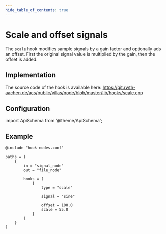 ```yaml
---
hide_table_of_contents: true
---
```


# Scale and offset signals

The `scale` hook modifies sample signals by a gain factor and optionally ads an offset.
First the original signal value is multiplied by the gain, then the offset is added.

## Implementation

The source code of the hook is available here:
https://git.rwth-aachen.de/acs/public/villas/node/blob/master/lib/hooks/scale.cpp

## Configuration

import ApiSchema from '@theme/ApiSchema';

<ApiSchema id="node" example pointer="#/components/schemas/scale" />

## Example

``` url="external/node/etc/examples/hooks/scale.conf" title="node/etc/examples/hooks/scale.conf"
@include "hook-nodes.conf"

paths = (
	{
		in = "signal_node"
		out = "file_node"

		hooks = (
			{
				type = "scale"

				signal = "sine"

				offset = 100.0
				scale = 55.0
			}
		)
	}
)
```
